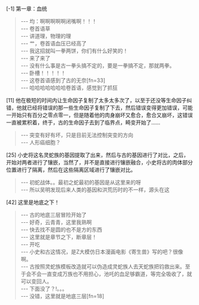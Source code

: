 
[-1] 第一章：血统
>--- 均：啊啊啊啊啊闭嘴啊！！！<br>
>--- 卷首语草<br>
>--- 讲道理，物理的理<br>
>--- 艹，卷首语血压已经高了<br>
>--- 我这招就叫一拳两饼，你们有什么好笑的！<br>
>--- 来了来了<br>
>--- 没有什么事是古一拳头搞不定的，要是一拳搞不定，那就两拳。<br>
>--- 卧槽！！！！！<br>
>--- 这卷首语感到了古的无奈[fn=33]<br>
>--- 哈哈哈哈哈哈哈卷首语，感觉到了抓狂<br>

[11] 他在极短的时间内让生命因子复制了太多太多次了，以至于还没等生命因子纠错，他就已经将错误的那一些生命因子复制了下去，然后错误变得更加错误，可能一开始只有百分之零点零一，但是随着他的肉身崩坏又愈合，愈合又崩坏，这错误一直被累积着，终于，古的生命因子去到了临界点，畸变开始了……
>--- 突变有好有坏，只是目前无法控制突变的方向<br>
>--- 人形癌细胞？<br>

[25] 小史将这名灵蛇族的基因提取了出来，然后与古的基因进行了对比，之后，开始对两者进行了镶嵌，当然了，并不是直接进行镶嵌融合，小史将古的肉体部分位置进行了隔离，然后在这些隔离区域进行了镶嵌对比。
>--- 初蛇战体。。最初之蛇最初的基因是从这里来的呀<br>
>--- 所以吴明发现后来人类的基因和洪荒历时的不一样，源头在这<br>

[42] 这里是地底之下！
>--- 古的地底三层冒险开始了<br>
>--- 好奇，云青青，这里我熟啊<br>
>--- 快去找不是圆的也不是方的东西<br>
>--- 这里就是章节之下，断章层！<br>
>--- 开吃<br>
>--- 小史和古这情况，是Z大模仿日本漫画电影《寄生兽》写的吧？很像啊。<br>
>--- 古按照灵蛇族模板改造就可以伪造成灵蛇族人去天蛇族把钧救出来。至于会不会一直变成万族也不用担心，池吒的血足够霸道，等完全吸收了，就可以变回人。<br>
>--- 下面没了？!。。。<br>
>--- 没错，这里就是地底三层[fn=18]<br>
